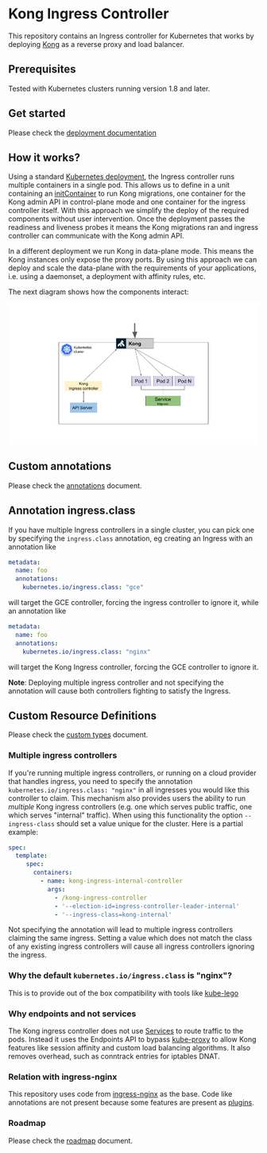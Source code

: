 # Kong Ingress Controller

This repository contains an Ingress controller for Kubernetes that works by deploying [Kong][0] as a reverse proxy and load balancer.

## Prerequisites

Tested with Kubernetes clusters running version 1.8 and later.

## Get started

Please check the [deployment documentation][1]

## How it works?

Using a standard [Kubernetes deployment][10], the Ingress controller runs multiple containers in a single pod. This allows us to define in a unit containing an [initContainer][11] to run Kong migrations, one container for the Kong admin API in control-plane mode and one container for the ingress controller itself. With this approach we simplify the deploy of the required components without user intervention.
Once the deployment passes the readiness and liveness probes it means the Kong migrations ran and ingress controller can communicate with the Kong admin API.

In a different deployment we run Kong in data-plane mode. This means the Kong instances only expose the proxy ports.
By using this approach we can deploy and scale the data-plane with the requirements of your applications, i.e. using a daemonset, a deployment with affinity rules, etc.

The next diagram shows how the components interact:

![kong components](docs/images/deployment.png "Kong Components")

## Custom annotations

Please check the [annotations][7] document.

## Annotation ingress.class

If you have multiple Ingress controllers in a single cluster, you can pick one by specifying the `ingress.class` annotation, eg creating an Ingress with an annotation like

```yaml
metadata:
  name: foo
  annotations:
    kubernetes.io/ingress.class: "gce"
```

will target the GCE controller, forcing the ingress controller to ignore it, while an annotation like

```yaml
metadata:
  name: foo
  annotations:
    kubernetes.io/ingress.class: "nginx"
```

will target the Kong Ingress controller, forcing the GCE controller to ignore it.

__Note__: Deploying multiple ingress controller and not specifying the annotation will cause both controllers fighting to satisfy the Ingress.

## Custom Resource Definitions

Please check the [custom types][8] document.

### Multiple ingress controllers

If you're running multiple ingress controllers, or running on a cloud provider that handles ingress, you need to specify the annotation `kubernetes.io/ingress.class: "nginx"` in all ingresses you would like this controller to claim. This mechanism also provides users the ability to run _multiple_ Kong ingress controllers (e.g. one which serves public traffic, one which serves "internal" traffic).
When using this functionality the option `--ingress-class` should set a value unique for the cluster. Here is a partial example:

```yaml
spec:
  template:
     spec:
       containers:
         - name: kong-ingress-internal-controller
           args:
             - /kong-ingress-controller
             - '--election-id=ingress-controller-leader-internal'
             - '--ingress-class=kong-internal'
```

Not specifying the annotation will lead to multiple ingress controllers claiming the same ingress.
Setting a value which does not match the class of any existing ingress controllers will cause all ingress controllers ignoring the ingress.

### Why the default `kubernetes.io/ingress.class` is "nginx"?

This is to provide out of the box compatibility with tools like [kube-lego][2]

### Why endpoints and not services

The Kong ingress controller does not use [Services][3] to route traffic to the pods. Instead it uses the Endpoints API to bypass [kube-proxy][4] to allow Kong features like session affinity and custom load balancing algorithms.
It also removes overhead, such as conntrack entries for iptables DNAT.

### Relation with ingress-nginx

This repository uses code from [ingress-nginx][5] as the base.
Code like annotations are not present because some features are present as [plugins][6].

### Roadmap

Please check the [roadmap][9] document.

[0]: http://getkong.org
[1]: deploy/README.md
[2]: https://github.com/jetstack/kube-lego
[3]: http://kubernetes.io/docs/user-guide/services
[4]: http://kubernetes.io/docs/admin/kube-proxy
[5]: https://github.com/kubernetes/ingress-nginx
[6]: https://konghq.com/plugins/
[7]: docs/annotations.md
[8]: docs/custom-types.md
[9]: docs/roadmap.md
[10]: https://kubernetes.io/docs/concepts/workloads/controllers/deployment/
[11]: https://kubernetes.io/docs/concepts/workloads/pods/init-containers/
